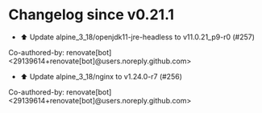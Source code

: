 # Changelog since v0.21.1
- ⬆️ Update alpine_3_18/openjdk11-jre-headless to v11.0.21_p9-r0 (#257)

Co-authored-by: renovate[bot] <29139614+renovate[bot]@users.noreply.github.com> 
- ⬆️ Update alpine_3_18/nginx to v1.24.0-r7 (#256)

Co-authored-by: renovate[bot] <29139614+renovate[bot]@users.noreply.github.com> 
